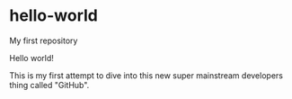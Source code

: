 # hello-world
My first repository

Hello world!

This is my first attempt to dive into this new super mainstream developers thing called "GitHub".
